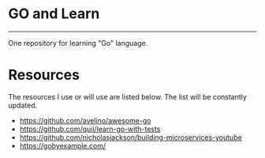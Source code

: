 # GO and Learn
---

One repository for learning "Go" language.

# Resources

The resources I use or will use are listed below. The list will be constantly updated.

   * https://github.com/avelino/awesome-go
   * https://github.com/quii/learn-go-with-tests
   * https://github.com/nicholasjackson/building-microservices-youtube
   * https://gobyexample.com/
